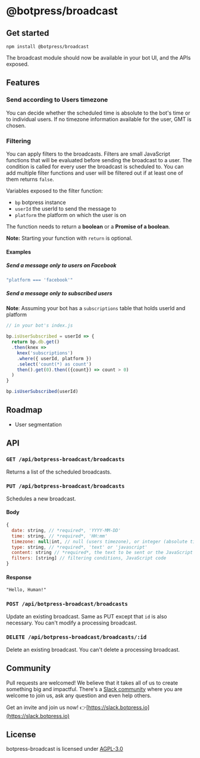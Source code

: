 # @botpress/broadcast

## Get started

```
npm install @botpress/broadcast
```

The broadcast module should now be available in your bot UI, and the APIs exposed.

## Features

### Send according to Users timezone

You can decide whether the scheduled time is absolute to the bot's time or to individual users. If no timezone information available for the user, GMT is chosen.

### Filtering

You can apply filters to the broadcasts. Filters are small JavaScript functions that will be evaluated before sending the broadcast to a user. The condition is called for every user the broadcast is scheduled to. You can add multiple filter functions and user will be filtered out if at least one of them returns `false`.

Variables exposed to the filter function:

- `bp` botpress instance
- `userId` the userId to send the message to
- `platform` the platform on which the user is on

The function needs to return a **boolean** or a **Promise of a boolean**.

**Note:** Starting your function with `return` is optional.

#### Examples

##### Send a message only to users on Facebook

```js
"platform === 'facebook'"
```

##### Send a message only to subscribed users

**Note**: Assuming your bot has a `subscriptions` table that holds userId and platform

```js
// in your bot's index.js

bp.isUserSubscribed = userId => {
  return bp.db.get()
  .then(knex =>
    knex('subscriptions')
    .where({ userId, platform })
    .select('count(*) as count')
    then().get(0).then(({count}) => count > 0)
  )
}
```

```js
bp.isUserSubscribed(userId)
```

## Roadmap

- User segmentation

## API

### `GET /api/botpress-broadcast/broadcasts`

Returns a list of the scheduled broadcasts.

### `PUT /api/botpress-broadcast/broadcasts`

Schedules a new broadcast.

#### Body

```js
{
  date: string, // *required*, 'YYYY-MM-DD'
  time: string, // *required*, 'HH:mm'
  timezone: null|int, // null (users timezone), or integer (absolute timezone)
  type: string, // *required*, 'text' or 'javascript'
  content: string // *required*, the text to be sent or the JavaScript code to execute,
  filters: [string] // filtering conditions, JavaScript code
}
```

#### Response

```
"Hello, Human!"
```

### `POST /api/botpress-broadcast/broadcasts`

Update an existing broadcast. Same as PUT except that `id` is also necessary. You can't modify a processing broadcast.

### `DELETE /api/botpress-broadcast/broadcasts/:id`

Delete an existing broadcast. You can't delete a processing broadcast.

## Community

Pull requests are welcomed! We believe that it takes all of us to create something big and impactful.
There's a [Slack community](https://slack.botpress.io) where you are welcome to join us, ask any question and even help others.

Get an invite and join us now! 👉[https://slack.botpress.io](https://slack.botpress.io)

## License

botpress-broadcast is licensed under [AGPL-3.0](/LICENSE)
